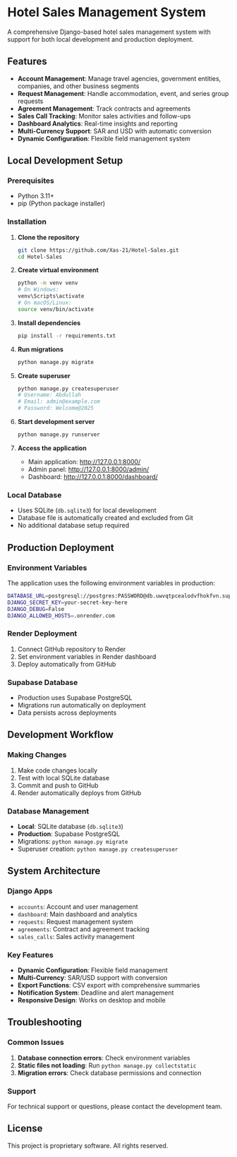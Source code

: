 # Hotel Sales Management System

A comprehensive Django-based hotel sales management system with support for both local development and production deployment.

## Features

- **Account Management**: Manage travel agencies, government entities, companies, and other business segments
- **Request Management**: Handle accommodation, event, and series group requests
- **Agreement Management**: Track contracts and agreements
- **Sales Call Tracking**: Monitor sales activities and follow-ups
- **Dashboard Analytics**: Real-time insights and reporting
- **Multi-Currency Support**: SAR and USD with automatic conversion
- **Dynamic Configuration**: Flexible field management system

## Local Development Setup

### Prerequisites
- Python 3.11+
- pip (Python package installer)

### Installation

1. **Clone the repository**
   ```bash
   git clone https://github.com/Xas-21/Hotel-Sales.git
   cd Hotel-Sales
   ```

2. **Create virtual environment**
   ```bash
   python -m venv venv
   # On Windows:
   venv\Scripts\activate
   # On macOS/Linux:
   source venv/bin/activate
   ```

3. **Install dependencies**
   ```bash
   pip install -r requirements.txt
   ```

4. **Run migrations**
   ```bash
   python manage.py migrate
   ```

5. **Create superuser**
   ```bash
   python manage.py createsuperuser
   # Username: Abdullah
   # Email: admin@example.com
   # Password: Welcome@2025
   ```

6. **Start development server**
   ```bash
   python manage.py runserver
   ```

7. **Access the application**
   - Main application: http://127.0.0.1:8000/
   - Admin panel: http://127.0.0.1:8000/admin/
   - Dashboard: http://127.0.0.1:8000/dashboard/

### Local Database
- Uses SQLite (`db.sqlite3`) for local development
- Database file is automatically created and excluded from Git
- No additional database setup required

## Production Deployment

### Environment Variables
The application uses the following environment variables in production:

```bash
DATABASE_URL=postgresql://postgres:PASSWORD@db.uwvqtpcealodvfhokfvn.supabase.co:5432/postgres
DJANGO_SECRET_KEY=your-secret-key-here
DJANGO_DEBUG=False
DJANGO_ALLOWED_HOSTS=.onrender.com
```

### Render Deployment
1. Connect GitHub repository to Render
2. Set environment variables in Render dashboard
3. Deploy automatically from GitHub

### Supabase Database
- Production uses Supabase PostgreSQL
- Migrations run automatically on deployment
- Data persists across deployments

## Development Workflow

### Making Changes
1. Make code changes locally
2. Test with local SQLite database
3. Commit and push to GitHub
4. Render automatically deploys from GitHub

### Database Management
- **Local**: SQLite database (`db.sqlite3`)
- **Production**: Supabase PostgreSQL
- Migrations: `python manage.py migrate`
- Superuser creation: `python manage.py createsuperuser`

## System Architecture

### Django Apps
- `accounts`: Account and user management
- `dashboard`: Main dashboard and analytics
- `requests`: Request management system
- `agreements`: Contract and agreement tracking
- `sales_calls`: Sales activity management

### Key Features
- **Dynamic Configuration**: Flexible field management
- **Multi-Currency**: SAR/USD support with conversion
- **Export Functions**: CSV export with comprehensive summaries
- **Notification System**: Deadline and alert management
- **Responsive Design**: Works on desktop and mobile

## Troubleshooting

### Common Issues
1. **Database connection errors**: Check environment variables
2. **Static files not loading**: Run `python manage.py collectstatic`
3. **Migration errors**: Check database permissions and connection

### Support
For technical support or questions, please contact the development team.

## License
This project is proprietary software. All rights reserved.
